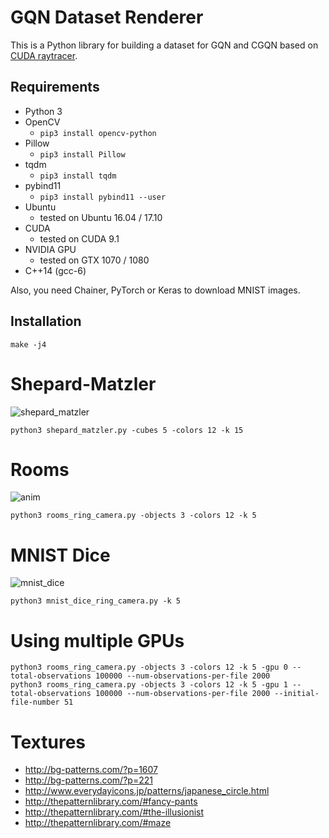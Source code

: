 # GQN Dataset Renderer

This is a Python library for building a dataset for GQN and CGQN based on [CUDA raytracer](https://github.com/musyoku/python-rtx).

## Requirements

- Python 3
- OpenCV
    - `pip3 install opencv-python`
- Pillow
    - `pip3 install Pillow`
- tqdm
    - `pip3 install tqdm`
- pybind11
    - `pip3 install pybind11 --user`
- Ubuntu
    - tested on Ubuntu 16.04 / 17.10
- CUDA
    - tested on CUDA 9.1
- NVIDIA GPU
    - tested on GTX 1070 / 1080
- C++14 (gcc-6)

Also, you need Chainer, PyTorch or Keras to download MNIST images.

## Installation

```
make -j4
```

# Shepard-Matzler

![shepard_matzler](https://user-images.githubusercontent.com/15250418/47383748-53496d80-d740-11e8-8db8-e7a25bd1ad5c.gif)

```
python3 shepard_matzler.py -cubes 5 -colors 12 -k 15
```

# Rooms

![anim](https://user-images.githubusercontent.com/15250418/47347087-7e54a280-d6e9-11e8-93db-47dd2b4efaea.gif)

```
python3 rooms_ring_camera.py -objects 3 -colors 12 -k 5
```

# MNIST Dice

![mnist_dice](https://user-images.githubusercontent.com/15250418/47478271-e4653500-d863-11e8-8d26-1b61cc34cc3b.gif)

```
python3 mnist_dice_ring_camera.py -k 5
```

# Using multiple GPUs

```
python3 rooms_ring_camera.py -objects 3 -colors 12 -k 5 -gpu 0 --total-observations 100000 --num-observations-per-file 2000
python3 rooms_ring_camera.py -objects 3 -colors 12 -k 5 -gpu 1 --total-observations 100000 --num-observations-per-file 2000 --initial-file-number 51
```

# Textures

- http://bg-patterns.com/?p=1607
- http://bg-patterns.com/?p=221
- http://www.everydayicons.jp/patterns/japanese_circle.html
- http://thepatternlibrary.com/#fancy-pants
- http://thepatternlibrary.com/#the-illusionist
- http://thepatternlibrary.com/#maze